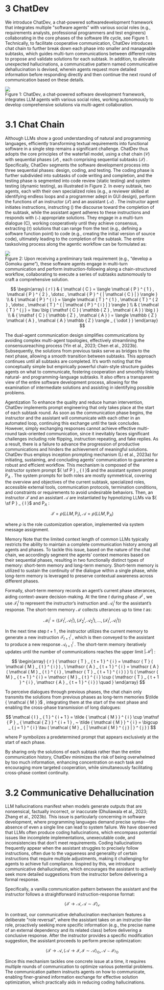 # 3 ChatDev  

We introduce ChatDev, a chat-powered softwaredevelopment framework that integrates multiple "software agents" with various social roles (e.g., requirements analysts, professional programmers and test engineers) collaborating in the core phases of the software life cycle, see Figure 1. Technically, to facilitate cooperative communication, ChatDev introduces chat chain to further break down each phase into smaller and manageable subtasks, which guides multi-turn communications between different roles to propose and validate solutions for each subtask. In addition, to alleviate unexpected hallucinations, a communicative pattern named communicative dehallucination is devised, wherein agents request more detailed information before responding directly and then continue the next round of communication based on these details.  

![](images/03573987272e8d1eaf3255c17594c407832c44ad48be2fb5b6dee5b1d3b53e7f.jpg)  
Figure 1: ChatDev, a chat-powered software development framework, integrates LLM agents with various social roles, working autonomously to develop comprehensive solutions via multi-agent collaboration.  


# 3.1 Chat Chain  

Although LLMs show a good understanding of natural and programming languages, efficiently transforming textual requirements into functional software in a single step remains a significant challenge. ChatDev thus adopts the core principles of the waterfall model, using a chat chain $( \mathcal { C } )$ with sequential phases $( \mathcal { P } )$ , each comprising sequential subtasks $( \mathcal { T } )$ . Specifically, ChatDev segments the software development process into three sequential phases: design, coding, and testing. The coding phase is further subdivided into subtasks of code writing and completion, and the testing phase is segmented into code review (static testing) and system testing (dynamic testing), as illustrated in Figure 2. In every subtask, two agents, each with their own specialized roles (e.g., a reviewer skilled at identifying endless loops and a programmer adept in GUI design), perform the functions of an instructor $( { \mathcal { T } } )$ and an assistant $( \mathcal { A } )$ . The instructor agent initiates instructions, instructing $(  )$ the discourse toward the completion of the subtask, while the assistant agent adheres to these instructions and responds with $( \sim )$ appropriate solutions. They engage in a multi-turn dialogue (C), working cooperatively until they achieve consensus, extracting $( \tau )$ solutions that can range from the text (e.g., defining a software function point) to code (e.g., creating the initial version of source code), ultimately leading to the completion of the subtask. The entire tasksolving process along the agentic workflow can be formulated as:  

![](images/3433c7ea7a78dd7948bb20005b1da1991cd502fe980de3a414293b922f78c883.jpg)  
Figure 2: Upon receiving a preliminary task requirement (e.g., “develop a Gomoku game”), these software agents engage in multi-turn communication and perform instruction-following along a chain-structured workflow, collaborating to execute a series of subtasks autonomously to craft a comprehensive solution.  


$$
\begin{array} { r l } & { \mathcal { C } = \langle \mathcal { P } ^ { 1 } , \mathcal { P } ^ { 2 } , \dotsc , \mathcal { P } ^ { | \mathcal { C } | } \rangle } \\ & { \mathcal { P } ^ { i } = \langle \mathcal { T } ^ { 1 } , \mathcal { T } ^ { 2 } , \dotsc , \mathcal { T } ^ { | \mathcal { P } ^ { i } | } \rangle } \\ & { \mathcal { T } ^ { j } = \tau \big ( \mathsf { C } ( \mathbb { Z } , \mathcal { A } ) \big ) } \\ & { \mathsf { C } ( \mathbb { Z } , \mathcal { A } ) = \langle \mathbb { Z }  \mathcal { A } , \mathcal { A }  \mathbb { Z } \rangle _ { \odot } } \end{array}
$$  

The dual-agent communication design simplifies communications by avoiding complex multi-agent topologies, effectively streamlining the consensusreaching process (Yin et al., 2023; Chen et al., 2023b). Subsequently, the solutions from previous tasks serve as bridges to the next phase, allowing a smooth transition between subtasks. This approach continues until all subtasks are completed. It’s worth noting that the conceptually simple but empirically powerful chain-style structure guides agents on what to communicate, fostering cooperation and smoothly linking natural- and programming-language subtasks. It also offers a transparent view of the entire software development process, allowing for the examination of intermediate solutions and assisting in identifying possible problems.  

Agentization To enhance the quality and reduce human intervention, ChatDev implements prompt engineering that only takes place at the start of each subtask round. As soon as the communication phase begins, the instructor and the assistant will communicate with each other in an automated loop, continuing this exchange until the task concludes. However, simply exchanging responses cannot achieve effective multi-round task-oriented communication, since it inevitably faces significant challenges including role flipping, instruction repeating, and fake replies. As a result, there is a failure to advance the progression of productive communications and hinders the achievement of meaningful solutions. ChatDev thus employs inception prompting mechanism (Li et al., 2023a) for initiating, sustaining, and concluding agents’ communication to guarantee a robust and efficient workflow. This mechanism is composed of the instructor system prompt ${ \sf P } _ { I }$ and the assistant system prompt $\mathsf { P } _ { A }$ . The system prompts for both roles are mostly symmetrical, covering the overview and objectives of the current subtask, specialized roles, accessible external tools, communication protocols, termination conditions, and constraints or requirements to avoid undesirable behaviors. Then, an instructor $\mathcal { T }$ and an assistant $\mathcal { A }$ are instantiated by hypnotizing LLMs via ${ \sf P } _ { I }$ and $\mathsf { P } _ { A }$ :  

$$
\mathcal { T } = \rho ( L L M , \mathsf { P } _ { I } ) , \mathcal { A } = \rho ( L L M , \mathsf { P } _ { A } )
$$  

where $\rho$ is the role customization operation, implemented via system message assignment.  

Memory Note that the limited context length of common LLMs typically restricts the ability to maintain a complete communication history among all agents and phases. To tackle this issue, based on the nature of the chat chain, we accordingly segment the agents’ context memories based on their sequential phases, resulting in two functionally distinct types of memory: short-term memory and long-term memory. Short-term memory is utilized to sustain the continuity of the dialogue within a single phase, while long-term memory is leveraged to preserve contextual awareness across different phases.  

Formally, short-term memory records an agent’s current phase utterances, aiding context-aware decision-making. At the time $t$ during phase ${ \mathcal { P } } ^ { i }$ , we use $\mathcal { T } _ { t } ^ { i }$ to represent the instructor’s instruction and $\mathcal { A } _ { t } ^ { i }$ for the assistant’s response. The short-term memory $\mathcal { M }$ collects utterances up to time $t$ as:  

$$
\mathcal { M } _ { t } ^ { i } = \langle ( \mathcal { T } _ { 1 } ^ { i } , \mathcal { A } _ { 1 } ^ { i } ) , ( \mathcal { T } _ { 2 } ^ { i } , \mathcal { A } _ { 2 } ^ { i } ) , \dots , ( \mathcal { T } _ { t } ^ { i } , \mathcal { A } _ { t } ^ { i } ) \rangle
$$  

In the next time step $t + 1$ , the instructor utilizes the current memory to generate a new instruction $\mathcal { T } _ { t + 1 } ^ { i }$ , which is then conveyed to the assistant to produce a new response $\mathcal { A } _ { t + 1 } ^ { i }$ . The short-term memory iteratively updates until the number of communications reaches the upper limit $| \mathcal { M } ^ { i } |$ :  

$$
\begin{array} { r } { \mathscr { T } _ { t + 1 } ^ { i } = \mathscr { T } ( \mathcal { M } _ { t } ^ { i } ) , \ \mathscr { A } _ { t + 1 } ^ { i } = \mathscr { A } ( \mathcal { M } _ { t } ^ { i } , \mathscr { T } _ { t + 1 } ^ { i } ) } \\ { \mathscr { M } _ { t + 1 } ^ { i } = \mathscr { M } _ { t } ^ { i } \cup ( \mathscr { T } _ { t + 1 } ^ { i } , \mathscr { A } _ { t + 1 } ^ { i } ) \quad } \end{array}
$$  

To perceive dialogues through previous phases, the chat chain only transmits the solutions from previous phases as long-term memories $\tilde { \mathcal { M } }$ , integrating them at the start of the next phase and enabling the cross-phase transmission of long dialogues:  

$$
\mathcal { I } _ { 1 } ^ { i + 1 } = \tilde { \mathcal { M } } ^ { i } \cup \mathsf { P } _ { \mathcal { Z } } ^ { i + 1 } , ~ \tilde { \mathcal { M } } ^ { i } = \bigcup _ { j = 1 } ^ { i } \tau ( \mathcal { M } _ { | \mathcal { M } ^ { j } | } ^ { j } )
$$  

where $\mathsf { P }$ symbolizes a predetermined prompt that appears exclusively at the start of each phase.  

By sharing only the solutions of each subtask rather than the entire communication history, ChatDev minimizes the risk of being overwhelmed by too much information, enhancing concentration on each task and encouraging more targeted cooperation, while simultaneously facilitating cross-phase context continuity.  

# 3.2 Communicative Dehallucination  

LLM hallucinations manifest when models generate outputs that are nonsensical, factually incorrect, or inaccurate (Dhuliawala et al., 2023; Zhang et al., 2023b). This issue is particularly concerning in software development, where programming languages demand precise syntax—the absence of even a single line can lead to system failure. We have observed that LLMs often produce coding hallucinations, which encompass potential issues like incomplete implementations, unexecutable code, and inconsistencies that don’t meet requirements. Coding hallucinations frequently appear when the assistant struggles to precisely follow instructions, often due to the vagueness and generality of certain instructions that require multiple adjustments, making it challenging for agents to achieve full compliance. Inspired by this, we introduce communicative dehallucination, which encourages the assistant to actively seek more detailed suggestions from the instructor before delivering a formal response.  

Specifically, a vanilla communication pattern between the assistant and the instructor follows a straightforward instruction-response format:  

$$
\langle \mathcal { T } \to \mathcal { A } , \mathcal { A } \sim \mathcal { T } \rangle _ { \mathcal { O } }
$$  

In contrast, our communicative dehallucination mechanism features a deliberate "role reversal", where the assistant takes on an instructor-like role, proactively seeking more specific information (e.g., the precise name of an external dependency and its related class) before delivering a conclusive response. After the instructor provides a specific modification suggestion, the assistant proceeds to perform precise optimization:  

$$
\langle \mathcal { T } \to \mathcal { A } , \langle \mathcal { A } \to \mathcal { I } , \mathcal { I } \sim \mathcal { A } \rangle _ { \odot } , \mathcal { A } \sim \mathcal { I } \rangle _ { \odot }
$$  

Since this mechanism tackles one concrete issue at a time, it requires multiple rounds of communication to optimize various potential problems. The communication pattern instructs agents on how to communicate, enabling finer-grained information exchange for effective solution optimization, which practically aids in reducing coding hallucinations.  

